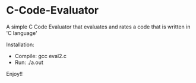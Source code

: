 C-Code-Evaluator
================

A simple C Code Evaluator that evaluates and rates a code that is written in 'C language'

Installation:
 - Compile:
    gcc eval2.c
 - Run:
    ./a.out

Enjoy!!
